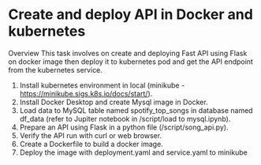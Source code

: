 # Create and deploy API in Docker and kubernetes
 Overview This task involves on create and deploying Fast API using Flask on docker image then deploy it to kubernetes pod and get the API endpoint from the kubernetes service.

1. Install kubernetes environment in local (minikube - https://minikube.sigs.k8s.io/docs/start/).
2. Install Docker Desktop and create Mysql image in Docker.
3. Load data to MySQL table named spotify_top_songs in database named df_data (refer to Jupiter notebook in /script/load to mysql.ipynb).
4. Prepare an API using Flask in a python file (/script/song_api.py).
5. Verify the API run with curl or web browser.
6. Create a Dockerfile to build a docker image.
8. Deploy the image with deployment.yaml and service.yaml to minikube
